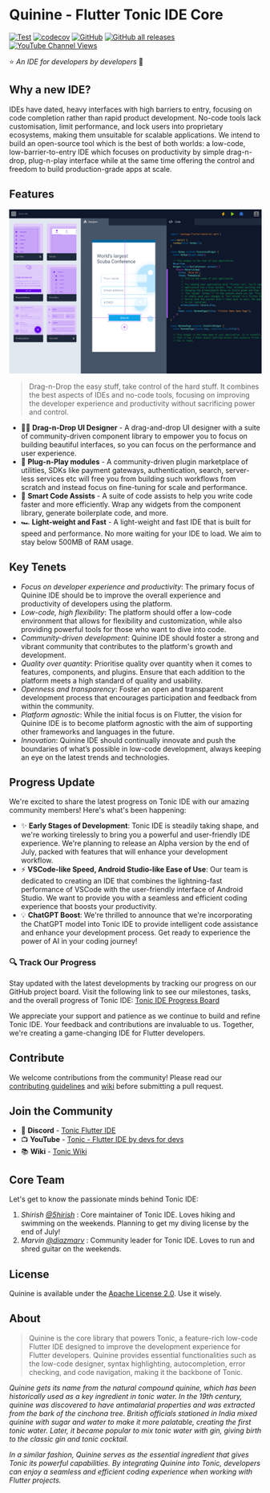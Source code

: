 # Quinine - Flutter Tonic IDE Core
[![Test](https://github.com/5hirish/quinine/actions/workflows/build.yml/badge.svg)](https://github.com/5hirish/quinine/actions/workflows/build.yml)
[![codecov](https://codecov.io/gh/5hirish/quinine/branch/master/graph/badge.svg?token=0VJDUMLWO8)](https://codecov.io/gh/5hirish/quinine)
[![GitHub](https://img.shields.io/github/license/5hirish/quinine)](https://www.apache.org/licenses/LICENSE-2.0)
[![GitHub all releases](https://img.shields.io/github/downloads/5hirish/quinine/total)](https://github.com/5hirish/quinine/releases)
[![YouTube Channel Views](https://img.shields.io/youtube/channel/views/UCjE3XF9nr_MagQ2L5nCW7NA?style=social)](https://www.youtube.com/channel/UCjE3XF9nr_MagQ2L5nCW7NA)

⭐️ *An IDE for developers by developers* 🥂

## Why a new IDE?

IDEs have dated, heavy interfaces with high barriers to entry, focusing on code completion rather than rapid product development.
No-code tools lack customisation, limit performance, and lock users into proprietary ecosystems, making them unsuitable for scalable applications. 
We intend to build an open-source tool which is the best of both worlds: a low-code, low-barrier-to-entry IDE which focuses on productivity by simple drag-n-drop, plug-n-play interface while at the same time offering the control and freedom to build production-grade apps at scale.

## Features

![Quinine Early Concept](docs/tonic-concept.png "Quinine Early Concept")

> Drag-n-Drop the easy stuff, take control of the hard stuff. It combines the best aspects of IDEs and no-code tools, focusing on improving the developer experience and productivity without sacrificing power and control.

- 👋🏼  **Drag-n-Drop UI Designer** - A drag-and-drop UI designer with a suite of community-driven component library to empower you to focus on building beautiful interfaces, so you can focus on the performance and user experience.
- 🔌  **Plug-n-Play modules** - A community-driven plugin marketplace of utilities, SDKs like payment gateways, authentication, search, server-less services etc will free you from building such workflows from scratch and instead focus on fine-tuning for scale and performance.
- 🧠  **Smart Code Assists** - A suite of code assists to help you write code faster and more efficiently. Wrap any widgets from the component library, generate boilerplate code, and more.
- 🏎️  **Light-weight and Fast** - A light-weight and fast IDE that is built for speed and performance. No more waiting for your IDE to load. We aim to stay below 500MB of RAM usage.

## Key Tenets

- *Focus on developer experience and productivity*: The primary focus of Quinine IDE should be to improve the overall experience and productivity of developers using the platform.
- *Low-code, high flexibility*: The platform should offer a low-code environment that allows for flexibility and customization, while also providing powerful tools for those who want to dive into code.
- *Community-driven development*: Quinine IDE should foster a strong and vibrant community that contributes to the platform's growth and development.
- *Quality over quantity*: Prioritise quality over quantity when it comes to features, components, and plugins. Ensure that each addition to the platform meets a high standard of quality and usability.
- *Openness and transparency*: Foster an open and transparent development process that encourages participation and feedback from within the community.
- *Platform agnostic*: While the initial focus is on Flutter, the vision for Quinine IDE is to become platform agnostic with the aim of supporting other frameworks and languages in the future.
- *Innovation*: Quinine IDE should continually innovate and push the boundaries of what’s possible in low-code development, always keeping an eye on the latest trends and technologies.

## Progress Update

We're excited to share the latest progress on Tonic IDE with our amazing community members! Here's what's been happening:

- ✨ **Early Stages of Development**: Tonic IDE is steadily taking shape, and we're working tirelessly to bring you a powerful and user-friendly IDE experience. We're planning to release an Alpha version by the end of July, packed with features that will enhance your development workflow.
- ⚡️ **VSCode-like Speed, Android Studio-like Ease of Use**: Our team is dedicated to creating an IDE that combines the lightning-fast performance of VSCode with the user-friendly interface of Android Studio. We want to provide you with a seamless and efficient coding experience that boosts your productivity.
- 💡 **ChatGPT Boost**: We're thrilled to announce that we're incorporating the ChatGPT model into Tonic IDE to provide intelligent code assistance and enhance your development process. Get ready to experience the power of AI in your coding journey!

###  🔍 Track Our Progress
Stay updated with the latest developments by tracking our progress on our GitHub project board. Visit the following link to see our milestones, tasks, and the overall progress of Tonic IDE: [Tonic IDE Progress Board](https://github.com/users/5hirish/projects/4)

We appreciate your support and patience as we continue to build and refine Tonic IDE. Your feedback and contributions are invaluable to us. Together, we're creating a game-changing IDE for Flutter developers.

## Contribute

We welcome contributions from the community! Please read our [contributing guidelines](https://github.com/5hirish/quinine/blob/release/CONTRIBUTING.md) and [wiki](https://github.com/5hirish/quinine/wiki) before submitting a pull request.

## Join the Community

- 🚀  **Discord** - [Tonic Flutter IDE](https://discord.gg/Yh5Nkrznaw)
- 📺  **YouTube** - [Tonic - Flutter IDE by devs for devs](https://www.youtube.com/@tonic_ide)
- 📚  **Wiki** - [Tonic Wiki](https://github.com/5hirish/quinine/wiki)

## Core Team
Let's get to know the passionate minds behind Tonic IDE:

1. *Shirish [@5hirish](https://twitter.com/5hirish)* : Core maintainer of Tonic IDE. Loves hiking and swimming on the weekends. Planning to get my diving license by the end of July!
2. *Marvin [@diazmarv](https://twitter.com/diazmarv)* : Community leader for Tonic IDE. Loves to run and shred guitar on the weekends.

## License

Quinine is available under the [Apache License 2.0](https://github.com/5hirish/quinine/blob/release/LICENSE). Use it wisely.

## About

> Quinine is the core library that powers Tonic, a feature-rich low-code Flutter IDE designed to improve the development experience for Flutter developers. Quinine provides essential functionalities such as the low-code designer, syntax highlighting, autocompletion, error checking, and code navigation, making it the backbone of Tonic.

*Quinine gets its name from the natural compound quinine, which has been historically used as a key ingredient in tonic water. In the 19th century, quinine was discovered to have antimalarial properties and was extracted from the bark of the cinchona tree. British officials stationed in India mixed quinine with sugar and water to make it more palatable, creating the first tonic water. Later, it became popular to mix tonic water with gin, giving birth to the classic gin and tonic cocktail.*

*In a similar fashion, Quinine serves as the essential ingredient that gives Tonic its powerful capabilities. By integrating Quinine into Tonic, developers can enjoy a seamless and efficient coding experience when working with Flutter projects.*
